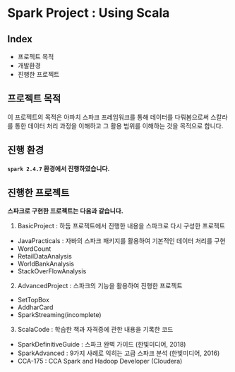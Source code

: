 # Spark Project : Using Scala
## Index
  - 프로젝트 목적
  - 개발환경
  - 진행한 프로젝트
  
## 프로젝트 목적
이 프로젝트의 목적은 아파치 스파크 프레임워크를 통해 데이터를 다뤄봄으로써 스칼라를 통한 데이터 처리 과정을 이해하고 그 활용 범위를 이해하는 것을 목적으로 합니다.

## 진행 환경
**`spark 2.4.7` 환경에서 진행하였습니다.**

## 진행한 프로젝트
**스파크로 구현한 프로젝트는 다음과 같습니다.**
1. BasicProject : 하둡 프로젝트에서 진행한 내용을 스파크로 다시 구성한 프로젝트
  - JavaPracticals : 자바의 스파크 패키지를 활용하여 기본적인 데이터 처리를 구현
  - WordCount
  - RetailDataAnalysis
  - WorldBankAnalysis
  - StackOverFlowAnalysis
2. AdvancedProject : 스파크의 기능을 활용하여 진행한 프로젝트
  - SetTopBox
  - AddharCard
  - SparkStreaming(incomplete)
3. ScalaCode : 학습한 책과 자격증에 관한 내용을 기록한 코드
  - SparkDefinitiveGuide : 스파크 완벽 가이드 (한빛미디어, 2018)
  - SparkAdvanced : 9가지 사례로 익히는 고급 스파크 분석 (한빛미디어, 2016)
  - CCA-175 : CCA Spark and Hadoop Developer (Cloudera)

